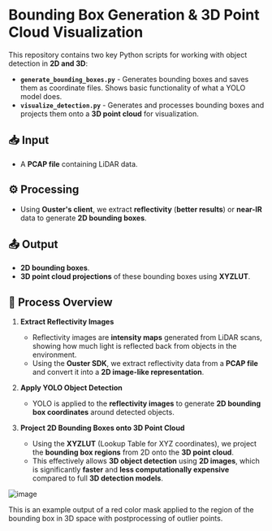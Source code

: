 # Bounding Box Generation & 3D Point Cloud Visualization

This repository contains two key Python scripts for working with object detection in **2D and 3D**:

- **`generate_bounding_boxes.py`** - Generates bounding boxes and saves them as coordinate files. Shows basic functionality of what a YOLO model does.
- **`visualize_detection.py`** - Generates and processes bounding boxes and projects them onto a **3D point cloud** for visualization.

## 📥 Input
- A **PCAP file** containing LiDAR data.

## ⚙️ Processing
- Using **Ouster's client**, we extract **reflectivity** (**better results**) or **near-IR** data to generate **2D bounding boxes**.

## 📤 Output
- **2D bounding boxes**.
- **3D point cloud projections** of these bounding boxes using **XYZLUT**.

## 🔄 Process Overview

1. **Extract Reflectivity Images**
   - Reflectivity images are **intensity maps** generated from LiDAR scans, showing how much light is reflected back from objects in the environment.
   - Using the **Ouster SDK**, we extract reflectivity data from a **PCAP file** and convert it into a **2D image-like representation**.

2. **Apply YOLO Object Detection**
   - YOLO is applied to the **reflectivity images** to generate **2D bounding box coordinates** around detected objects.

3. **Project 2D Bounding Boxes onto 3D Point Cloud**
   - Using the **XYZLUT** (Lookup Table for XYZ coordinates), we project the **bounding box regions** from 2D onto the **3D point cloud**.
   - This effectively allows **3D object detection** using **2D images**, which is significantly **faster** and **less computationally expensive** compared to full **3D detection models**.


![image](https://github.com/user-attachments/assets/2f38170f-fefb-4a61-a09b-a298063facbe)

This is an example output of a red color mask applied to the region of the bounding box in 3D space with postprocessing of outlier points. 
